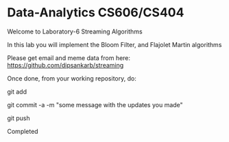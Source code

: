 # Data-Analytics CS606/CS404

Welcome to Laboratory-6 Streaming Algorithms

In this lab you will implement the Bloom Filter, and Flajolet Martin algorithms

Please get email and meme data from here: https://github.com/dipsankarb/streaming

Once done, from your working repository, do:

git add

git commit -a -m "some message with the updates you made"

git push

Completed
